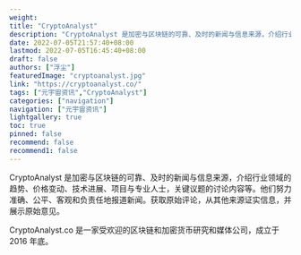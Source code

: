 ```yaml
---
weight: 
title: "CryptoAnalyst"
description: "CryptoAnalyst 是加密与区块链的可靠、及时的新闻与信息来源，介绍行业领域的趋势、价格变动、技术进展、项目与专业人士，关键议题的讨论内容等"
date: 2022-07-05T21:57:40+08:00
lastmod: 2022-07-05T16:45:40+08:00
draft: false
authors: ["浮尘"]
featuredImage: "cryptoanalyst.jpg"
link: "https://cryptoanalyst.co/"
tags: ["元宇宙资讯","CryptoAnalyst"]
categories: ["navigation"]
navigation: ["元宇宙资讯"]
lightgallery: true
toc: true
pinned: false
recommend: false
recommend1: false
---
```

CryptoAnalyst 是加密与区块链的可靠、及时的新闻与信息来源，介绍行业领域的趋势、价格变动、技术进展、项目与专业人士，关键议题的讨论内容等。他们努力准确、公平、客观和负责任地报道新闻。获取原始评论，从其他来源证实信息，并展示原始意见。

CryptoAnalyst.co 是一家受欢迎的区块链和加密货币研究和媒体公司，成立于 2016 年底。